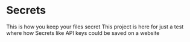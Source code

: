# Secrets
This is how you keep your files secret
This project is here for just a test where how Secrets like API keys could be saved on a website
